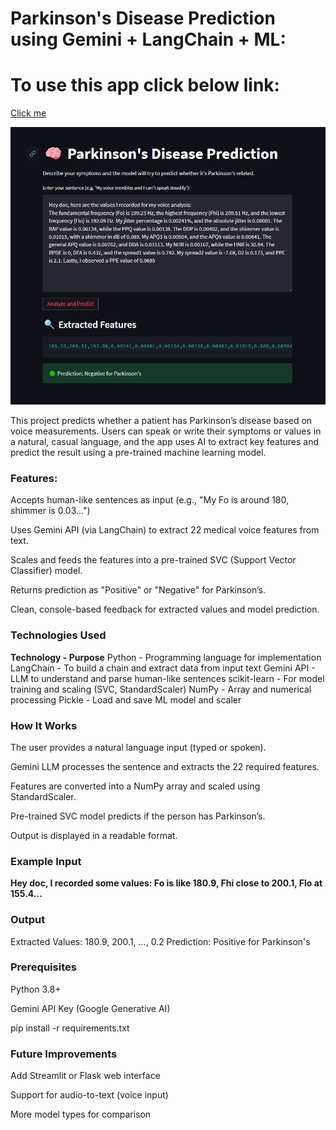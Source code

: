 # Parkinson's Disease Prediction using Gemini + LangChain + ML:

# To use this app click below link:

[Click me](https://aimlprojects-5pbbo4duq8ucnhehf3m3iu.streamlit.app/)


![Img](image.png)

This project predicts whether a patient has Parkinson’s disease based on voice measurements. Users can speak or write their symptoms or values in a natural, casual language, and the app uses AI to extract key features and predict the result using a pre-trained machine learning model.

### Features:

Accepts human-like sentences as input (e.g., "My Fo is around 180, shimmer is 0.03...")

Uses Gemini API (via LangChain) to extract 22 medical voice features from text.

Scales and feeds the features into a pre-trained SVC (Support Vector Classifier) model.

Returns prediction as "Positive" or "Negative" for Parkinson’s.

Clean, console-based feedback for extracted values and model prediction.

### Technologies Used

**Technology	- Purpose**
Python	- Programming language for implementation
LangChain -	To build a chain and extract data from input text
Gemini API -	LLM to understand and parse human-like sentences
scikit-learn -	For model training and scaling (SVC, StandardScaler)
NumPy -	Array and numerical processing
Pickle -	Load and save ML model and scaler

### How It Works

The user provides a natural language input (typed or spoken).

Gemini LLM processes the sentence and extracts the 22 required features.

Features are converted into a NumPy array and scaled using StandardScaler.

Pre-trained SVC model predicts if the person has Parkinson’s.

Output is displayed in a readable format.

### Example Input

**Hey doc, I recorded some values: Fo is like 180.9, Fhi close to 200.1, Flo at 155.4...**

###  Output

Extracted Values:
180.9, 200.1, ..., 0.2
Prediction: Positive for Parkinson's

### Prerequisites

Python 3.8+

Gemini API Key (Google Generative AI)

pip install -r requirements.txt

### Future Improvements

Add Streamlit or Flask web interface

Support for audio-to-text (voice input)

More model types for comparison